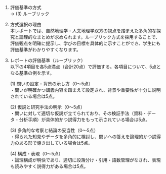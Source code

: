 1. 評価基準の方式  
   → (3) ルーブリック

2. 方式選択の理由  
   本レポートでは、自然地理学・人文地理学双方の視点を踏まえた多角的な探究と論理的なまとめが求められます。ルーブリック方式を採用することで、評価観点を明確に提示し、学びの目標を具体的に示すことができ、学生にも評価基準がわかりやすくなります。

3. レポートの評価基準（ルーブリック）  
   以下の4項目を各5点満点（合計20点）で評価する。各項目について、5点となる基準の例を示す。

   (1) 問いの設定・背景の示し方（0〜5点）  
      ・問いが明確かつ講義内容を踏まえて設定され、背景や重要性が十分に説明されている場合は5点。

   (2) 仮説と研究手法の明示（0〜5点）  
      ・問いに対して適切な仮説が立てられており、その検証手法（資料・データ・分析手順）が具体的かつ説得力をもって示されている場合は5点。

   (3) 多角的な考察と結論の妥当性（0〜5点）  
      ・得られた知見やデータを多角的に検討し、問いへの答えを論理的かつ説得力のある形で導き出している場合は5点。

   (4) 構成・表現（0〜5点）  
      ・論理構成が明快であり、適切に段落分け・引用・語数管理がなされ、表現も読みやすく説得力がある場合は5点。